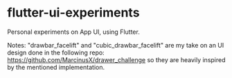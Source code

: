 # flutter-ui-experiments
Personal experiments on App UI, using Flutter.

Notes:
"drawbar_facelift" and "cubic_drawbar_facelift" are my take on an UI design done in the following repo:
https://github.com/MarcinusX/drawer_challenge
so they are heavily inspired by the mentioned implementation.
